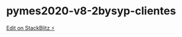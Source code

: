 # pymes2020-v8-2bysyp-clientes

[Edit on StackBlitz ⚡️](https://stackblitz.com/edit/pymes2020-v8-2bysyp-clientes)